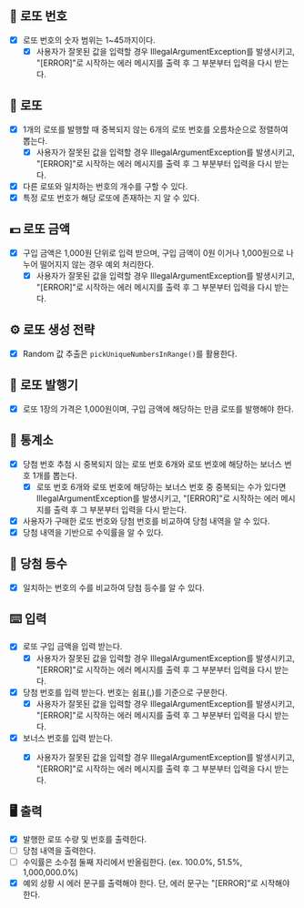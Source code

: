 ## 🔢 로또 번호
- [x] 로또 번호의 숫자 범위는 1~45까지이다.
  - [x] 사용자가 잘못된 값을 입력할 경우 IllegalArgumentException를 발생시키고, "[ERROR]"로 시작하는 에러 메시지를 출력 후 그 부분부터 입력을 다시 받는다.

## 🎯 로또
- [x] 1개의 로또를 발행할 때 중복되지 않는 6개의 로또 번호를 오름차순으로 정렬하여 뽑는다.
  - [x] 사용자가 잘못된 값을 입력할 경우 IllegalArgumentException를 발생시키고, "[ERROR]"로 시작하는 에러 메시지를 출력 후 그 부분부터 입력을 다시 받는다.
- [x] 다른 로또와 일치하는 번호의 개수를 구할 수 있다.
- [x] 특정 로또 번호가 해당 로또에 존재하는 지 알 수 있다.

## 💵 로또 금액
- [x] 구입 금액은 1,000원 단위로 입력 받으며, 구입 금액이 0원 이거나 1,000원으로 나누어 떨어지지 않는 경우 예외 처리한다.
  - [x] 사용자가 잘못된 값을 입력할 경우 IllegalArgumentException를 발생시키고, "[ERROR]"로 시작하는 에러 메시지를 출력 후 그 부분부터 입력을 다시 받는다.

## ⚙️ 로또 생성 전략
- [x] Random 값 추출은 `pickUniqueNumbersInRange()`를 활용한다.

## 🧾 로또 발행기
- [x] 로또 1장의 가격은 1,000원이며, 구입 금액에 해당하는 만큼 로또를 발행해야 한다.

## 🏢 통계소
- [x] 당첨 번호 추첨 시 중복되지 않는 로또 번호 6개와 로또 번호에 해당하는 보너스 번호 1개를 뽑는다.
  - [x] 로또 번호 6개와 로또 번호에 해당하는 보너스 번호 중 중복되는 수가 있다면 IllegalArgumentException를 발생시키고, "[ERROR]"로 시작하는 에러 메시지를 출력 후 그 부분부터 입력을 다시 받는다.
- [x] 사용자가 구매한 로또 번호와 당첨 번호를 비교하여 당첨 내역을 알 수 있다.
- [x] 당첨 내역을 기반으로 수익률을 알 수 있다.

## 🥇 당첨 등수
- [x] 일치하는 번호의 수를 비교하여 당첨 등수를 알 수 있다.


## ⌨️ 입력
- [x] 로또 구입 금액을 입력 받는다.
  - [x] 사용자가 잘못된 값을 입력할 경우 IllegalArgumentException를 발생시키고, "[ERROR]"로 시작하는 에러 메시지를 출력 후 그 부분부터 입력을 다시 받는다.
- [x] 당첨 번호를 입력 받는다. 번호는 쉼표(,)를 기준으로 구분한다.
  - [x] 사용자가 잘못된 값을 입력할 경우 IllegalArgumentException를 발생시키고, "[ERROR]"로 시작하는 에러 메시지를 출력 후 그 부분부터 입력을 다시 받는다.
- [x] 보너스 번호를 입력 받는다.
  - [x] 사용자가 잘못된 값을 입력할 경우 IllegalArgumentException를 발생시키고, "[ERROR]"로 시작하는 에러 메시지를 출력 후 그 부분부터 입력을 다시 받는다.


## 🖥 출력
- [x] 발행한 로또 수량 및 번호를 출력한다.
- [ ] 당첨 내역을 출력한다.
- [ ] 수익률은 소수점 둘째 자리에서 반올림한다. (ex. 100.0%, 51.5%, 1,000,000.0%)
- [x] 예외 상황 시 에러 문구를 출력해야 한다. 단, 에러 문구는 "[ERROR]"로 시작해야 한다.
